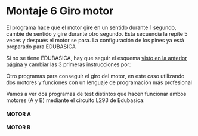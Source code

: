 
# Montaje 6 Giro motor

El programa hace que el motor gire en un sentido durante 1 segundo, cambie de sentido y gire durante otro segundo. Esta secuencia la repite 5 veces y después el motor se para. La configuración de los pines ya está preparado para EDUBASICA

Si no se tiene EDUBASICA, hay que seguir el esquema [visto en la anterior página](descripcin_y_esquemas2.html) y cambiar las 3 primeras instrucciones por:

Otro programas para conseguir el giro del motor, en este caso utilizando dos motores y funciones con un lenguaje de programación más profesional

Vamos a ver dos programas de test distintos que hacen funcionar ambos motores (A y B) mediante el circuito L293 de Edubasica:

#### MOTOR A

#### MOTOR B<br />


